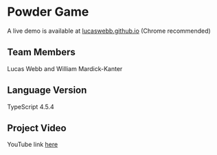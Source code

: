 # Powder Game
A live demo is available at [lucaswebb.github.io](<https://lucaswebb.github.io>) (Chrome recommended)

## Team Members
Lucas Webb and William Mardick-Kanter

## Language Version
TypeScript 4.5.4

## Project Video

YouTube link [here](<https://youtu.be/85spOkpEdMA>)

